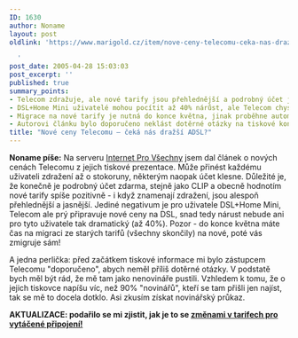 ```yaml
---
ID: 1630
author: Noname
layout: post
oldlink: 'https://www.marigold.cz/item/nove-ceny-telecomu-ceka-nas-drazsi-adsl

  '
post_date: 2005-04-28 15:03:03
post_excerpt: ''
published: true
summary_points:
- Telecom zdražuje, ale nové tarify jsou přehlednější a podrobný účet je zdarma.
- DSL+Home Mini uživatelé mohou pocítit až 40% nárůst, ale Telecom chystá nové ceny.
- Migrace na nové tarify je nutná do konce května, jinak proběhne automaticky.
- Autorovi článku bylo doporučeno neklást dotěrné otázky na tiskové konferenci Telecomu.
title: "Nové ceny Telecomu – čeká nás dražší ADSL?"
---
```


<p><b>Noname píše:</b> Na serveru <a href="http://www.internetprovsechny.cz/clanek.php?cid=127" >Internet Pro Všechny</a>&nbsp;jsem dal článek o nových cenách Telecomu z jejich tiskové prezentace.&nbsp;Může přinést každému uživateli&nbsp;zdražení až o stokoruny, některým naopak&nbsp;účet klesne. Důležité je, že konečně je&nbsp;podrobný účet zdarma, stejně jako CLIP a obecně hodnotím nové&nbsp;tarify spíše pozitivně - i když znamenají zdražení, jsou alespoň přehlednější a jasnější. Jediné negativum je pro uživatele DSL+Home Mini, Telecom ale prý připravuje nové ceny na DSL, snad tedy nárust nebude ani pro tyto uživatele tak dramatický (až 40%). Pozor -&nbsp;do konce května máte čas na migraci ze starých tarifů&nbsp;(všechny skončily) na nové, poté vás zmigruje&nbsp;sám!</p>

<p>A jedna perlička: před začátkem tiskové informace mi&nbsp;bylo zástupcem Telecomu&nbsp;"doporučeno", abych neměl příliš dotěrné otázky. V podstatě bych měl být rád, že mě tam jako nenovináře pustili. Vzhledem k&nbsp;tomu, že o jejich&nbsp;tiskovce napíšu víc, než 90% "novinářů", kteří se&nbsp;tam přišli jen najíst, tak se mě to docela&nbsp;dotklo. Asi zkusím získat novinářský průkaz.</p>

<p><b>AKTUALIZACE: podařilo se mi zjistit, jak je to se <a href="http://www.internetprovsechny.cz/blesk.php?cbl=195">změnami v tarifech pro vytáčené připojení!</a></b></p>